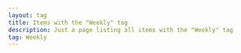 ```yaml
---
layout: tag
title: Items with the "Weekly" tag
description: Just a page listing all items with the "Weekly" tag
tag: Weekly
---
```

